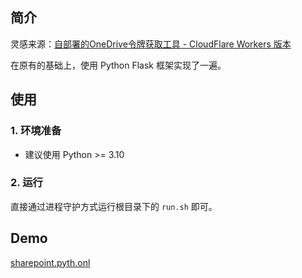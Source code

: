 ## 简介

灵感来源：[自部署的OneDrive令牌获取工具 - CloudFlare Workers 版本](https://www.zn.al/archives/41/)

在原有的基础上，使用 Python Flask 框架实现了一遍。

## 使用

### 1. 环境准备

* 建议使用 Python >= 3.10

### 2. 运行

直接通过进程守护方式运行根目录下的 `run.sh` 即可。

## Demo

[sharepoint.pyth.onl](https://sharepoint.pyth.onl)